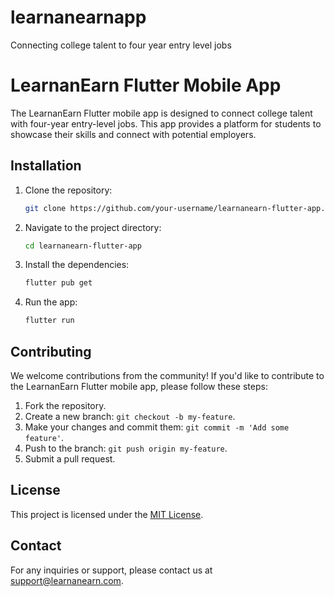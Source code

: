 # learnanearnapp

Connecting college talent to four year entry level jobs
# LearnanEarn Flutter Mobile App

The LearnanEarn Flutter mobile app is designed to connect college talent with four-year entry-level jobs. This app provides a platform for students to showcase their skills and connect with potential employers.

## Installation

1. Clone the repository:

    ```bash
    git clone https://github.com/your-username/learnanearn-flutter-app.git
    ```

2. Navigate to the project directory:

    ```bash
    cd learnanearn-flutter-app
    ```

3. Install the dependencies:

    ```bash
    flutter pub get
    ```

4. Run the app:

    ```bash
    flutter run
    ```

## Contributing

We welcome contributions from the community! If you'd like to contribute to the LearnanEarn Flutter mobile app, please follow these steps:

1. Fork the repository.
2. Create a new branch: `git checkout -b my-feature`.
3. Make your changes and commit them: `git commit -m 'Add some feature'`.
4. Push to the branch: `git push origin my-feature`.
5. Submit a pull request.

## License

This project is licensed under the [MIT License](LICENSE).

## Contact

For any inquiries or support, please contact us at [support@learnanearn.com](mailto:support@learnanearn.com).
